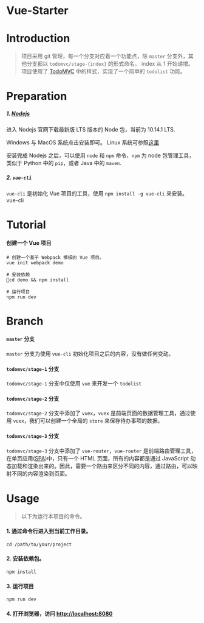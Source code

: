 # Vue-Starter

# Introduction
> 项目采用 git 管理，每一个分支对应着一个功能点，除 `master` 分支外，其他分支都以 `todomvc/stage-{index}` 的形式命名。 index 从 1 开始递增。
> 项目使用了 [TodoMVC](http://todomvc.com/examples/vue/) 中的样式，实现了一个简单的 `todolist` 功能。

# Preparation
##### 1. [Nodejs](https://nodejs.org)
进入 Nodejs 官网下载最新版 LTS 版本的 Node 包，当前为 10.14.1 LTS.

Windows 与 MacOS 系统点击安装即可。 Linux 系统可参照[这里](https://nodejs.org/en/download/package-manager/)

安装完成 Nodejs 之后，可以使用 `node` 和 `npm` 命令，`npm` 为 node 包管理工具，类似于 Python 中的 `pip`，或者 Java 中的 `maven`.

##### 2. `vue-cli`
`vue-cli` 是初始化 Vue 项目的工具，使用 `npm install -g vue-cli` 来安装。
vue-cli

# Tutorial
#### 创建一个 Vue 项目
```:sh
# 创建一个基于 Webpack 模板的 Vue 项目。
vue init webpack demo

# 安装依赖
cd demo && npm install

# 运行项目
npm run dev
```

# Branch
#### `master` 分支
`master` 分支为使用 `vue-cli` 初始化项目之后的内容，没有做任何变动。


#### `todomvc/stage-1` 分支
`todomvc/stage-1` 分支中仅使用 `vue` 来开发一个 `todolist`


#### `todomvc/stage-2` 分支
`todomvc/stage-2` 分支中添加了 `vuex`，`vuex` 是前端页面的数据管理工具，通过使用 `vuex`，我们可以创建一个全局的 `store` 来保存待办事项的数据。


#### `todomvc/stage-3` 分支
`todomvc/stage-3` 分支中添加了 `vue-router`，`vue-router` 是前端路由管理工具，在单页应用([SPA](https://baike.baidu.com/item/SPA/17536313?fr=aladdin))中，只有一个 HTML 页面，所有的内容都是通过 JavaScript 动态加载和渲染出来的。因此，需要一个路由来区分不同的内容，通过路由，可以映射不同的内容渲染到页面。


# Usage
> 以下为运行本项目的命令。
#### 1. 通过命令行进入到当前工作目录。
`cd /path/to/your/project`
#### 2. 安装依赖包。
`npm install`
#### 3. 运行项目
`npm run dev`
#### 4. 打开浏览器，访问 [http://localhost:8080](http://localhost:8080)
